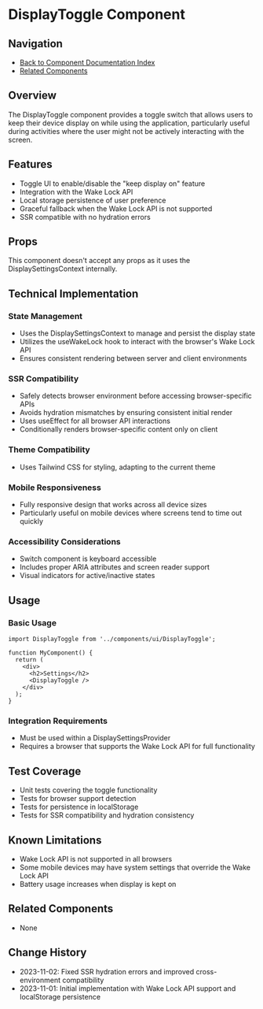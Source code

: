 # DisplayToggle Component

## Navigation
- [Back to Component Documentation Index](../README.md#component-documentation)
- [Related Components](#related-components)

## Overview
The DisplayToggle component provides a toggle switch that allows users to keep their device display on while using the application, particularly useful during activities where the user might not be actively interacting with the screen.

## Features
- Toggle UI to enable/disable the "keep display on" feature
- Integration with the Wake Lock API
- Local storage persistence of user preference
- Graceful fallback when the Wake Lock API is not supported
- SSR compatible with no hydration errors

## Props
This component doesn't accept any props as it uses the DisplaySettingsContext internally.

## Technical Implementation

### State Management
- Uses the DisplaySettingsContext to manage and persist the display state
- Utilizes the useWakeLock hook to interact with the browser's Wake Lock API
- Ensures consistent rendering between server and client environments

### SSR Compatibility
- Safely detects browser environment before accessing browser-specific APIs
- Avoids hydration mismatches by ensuring consistent initial render
- Uses useEffect for all browser API interactions
- Conditionally renders browser-specific content only on client

### Theme Compatibility
- Uses Tailwind CSS for styling, adapting to the current theme

### Mobile Responsiveness
- Fully responsive design that works across all device sizes
- Particularly useful on mobile devices where screens tend to time out quickly

### Accessibility Considerations
- Switch component is keyboard accessible
- Includes proper ARIA attributes and screen reader support
- Visual indicators for active/inactive states

## Usage

### Basic Usage
```tsx
import DisplayToggle from '../components/ui/DisplayToggle';

function MyComponent() {
  return (
    <div>
      <h2>Settings</h2>
      <DisplayToggle />
    </div>
  );
}
```

### Integration Requirements
- Must be used within a DisplaySettingsProvider
- Requires a browser that supports the Wake Lock API for full functionality

## Test Coverage
- Unit tests covering the toggle functionality
- Tests for browser support detection
- Tests for persistence in localStorage
- Tests for SSR compatibility and hydration consistency

## Known Limitations
- Wake Lock API is not supported in all browsers
- Some mobile devices may have system settings that override the Wake Lock API
- Battery usage increases when display is kept on

## Related Components
- None

## Change History
- 2023-11-02: Fixed SSR hydration errors and improved cross-environment compatibility
- 2023-11-01: Initial implementation with Wake Lock API support and localStorage persistence
